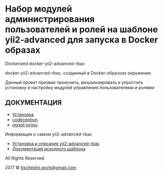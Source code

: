 Набор модулей администрирования пользователей и ролей на шаблоне yii2-advanced для запуска в Docker образах
===============================
Dockerized docker-yii2-advanced-rbac

docker-yii2-advanced-rbac, созданный в Docker-образоах окружения. 

Данный проект призван прояснить, визуализировать и упростить установку и настройку модулей управления пользователями и ролями

ДОКУМЕНТАЦИЯ
-------------
* [Установка](./docs/install.md)
* [codeception](/docs/codeception.md).
* [mysql-proxy](/docs/mysql-proxy.md).

Информация о самом yii2-advanced-rbac 
* [Установка и описание yii2-advanced-rbac](./docs/guide/README.md)
* [Документация исходного шаблона](https://github.com/yiisoft/yii2-app-advanced/blob/master/README.md)

All Rights Reserved.

2017 © bscheshir.work@gmail.com

